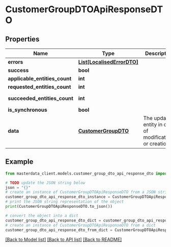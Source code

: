 # CustomerGroupDTOApiResponseDTO


## Properties

Name | Type | Description | Notes
------------ | ------------- | ------------- | -------------
**errors** | [**List[LocalisedErrorDTO]**](LocalisedErrorDTO.md) |  | [optional] 
**success** | **bool** |  | [optional] 
**applicable_entities_count** | **int** |  | [optional] 
**requested_entities_count** | **int** |  | [optional] 
**succeeded_entities_count** | **int** |  | [optional] [readonly] 
**is_synchronous** | **bool** |  | [optional] 
**data** | [**CustomerGroupDTO**](CustomerGroupDTO.md) | The updated entity in case of modifications or creation | [optional] 

## Example

```python
from masterdata_client.models.customer_group_dto_api_response_dto import CustomerGroupDTOApiResponseDTO

# TODO update the JSON string below
json = "{}"
# create an instance of CustomerGroupDTOApiResponseDTO from a JSON string
customer_group_dto_api_response_dto_instance = CustomerGroupDTOApiResponseDTO.from_json(json)
# print the JSON string representation of the object
print(CustomerGroupDTOApiResponseDTO.to_json())

# convert the object into a dict
customer_group_dto_api_response_dto_dict = customer_group_dto_api_response_dto_instance.to_dict()
# create an instance of CustomerGroupDTOApiResponseDTO from a dict
customer_group_dto_api_response_dto_from_dict = CustomerGroupDTOApiResponseDTO.from_dict(customer_group_dto_api_response_dto_dict)
```
[[Back to Model list]](../README.md#documentation-for-models) [[Back to API list]](../README.md#documentation-for-api-endpoints) [[Back to README]](../README.md)


